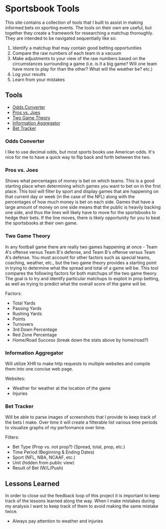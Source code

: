 # Sportsbook Tools

This site contains a collection of tools that I built to assist in making informed bets on sporting events. The tools on their own are useful, but together they create a framework for researching a matchup thoroughly. They are intended to be navigated sequentially like so:
1. Identify a matchup that may contain good betting opportunities
2. Compare the raw numbers of each team in a vacuum
3. Make adjustments to your view of the raw numbers based on the circumstances surrounding a game (i.e. is it a big game? Will one team have more to play for than the other? What will the weather be? etc.)
4. Log your results
5. Learn from your mistakes

<!-- Record a video explaining how you might analyze a game using these tools -->

## Tools
* [Odds Converter](#odds-converter)
* [Pros vs. Joes](#pros-vs-joes)
* [Two Game Theory](#two-game-theory)
* [Information Aggregator](#information-aggregator)
* [Bet Tracker](#bet-tracker)


### Odds Converter

I like to use decimal odds, but most sports books use American odds. It's nice for me to have a quick way to flip back and forth between the two.


### Pros vs. Joes

Shows what percentages of money is bet on which teams. This is a good starting place when determining which games you want to bet on in the first place. This tool will filter by sport and display games that are happening on that current day or week (in the case of the NFL) along with the percentages of how much money is bet on each side. Games that have a large amount of money on one side means that the public is heavily backing one side, and thus the lines will likely have to move for the sportsbooks to hedge their bets. If the line moves, there is likely opportunity for you to beat the sportsbooks at their own game.


### Two Game Theory

In any football game there are really two games happening at once - Team A's offense versus Team B's defense, and Team B's offense versus Team A's defense. You must account for other factors such as special teams, coaching, weather, etc., but the two game theory provides a starting point in trying to determine what the spread and total of a game will be. This tool compares the following factors for both matchups of the two game theory. The goal is to try and identify particular matchups to exploit in prop betting, as well as trying to predict what the overall score of the game will be.

Factors:
* Total Yards
* Passing Yards
* Rushing Yards
* Points
* Turnovers
* 3rd Down Percentage
* Red Zone Percentage
* Home/Road Success (break down the stats above by home/road?)


### Information Aggregator

Will utilize XHR to make http requests to multiple websites and compile them into one concise web page.

Websites:
* Weather for weather at the location of the game
* Injuries


### Bet Tracker

Will be able to parse images of screenshots that I provide to keep track of the bets I make. Over time it will create a filterable list various time periods to visualize graphs of my performance over time.

Filters:
* Bet Type (Prop vs. not prop?) (Spread, total, prop, etc.)
* Time Period (Beginning & Ending Dates)
* Sport (NFL, NBA, NCAAF, etc.)
* Unit (hidden from public view)
* Result of Bet (W/L/Push)


## Lessons Learned
In order to close out the feedback loop of this project it is important to keep track of the lessons learned along the way. When I make mistakes during my analysis I want to keep track of them to avoid making the same mistake twice.
* Always pay attention to weather and injuries
